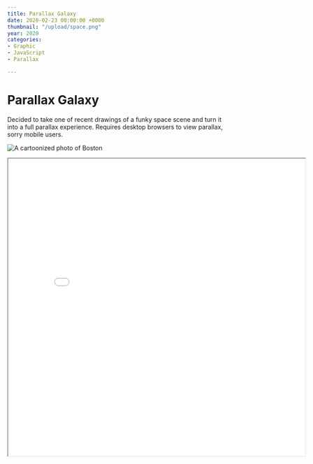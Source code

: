 ```yaml
---
title: Parallax Galaxy
date: 2020-02-23 00:00:00 +0000
thumbnail: "/upload/space.png"
year: 2020
categories:
- Graphic
- JavaScript
- Parallax

---
```

# Parallax Galaxy

Decided to take one of recent drawings of a funky space scene and turn it into a full parallax experience. Requires desktop browsers to view parallax, sorry mobile users.

![A cartoonized photo of Boston](/upload/space.png)

<iframe width="680" height="680" scrolling="no" src="/upload/space-parallax/index.html"> </iframe>
